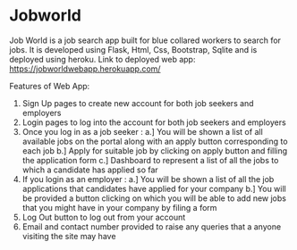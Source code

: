 # Jobworld
Job World is a job search app built for blue collared workers to search for jobs.
It is developed using Flask, Html, Css, Bootstrap, Sqlite and is deployed using heroku.
Link to deployed web app: https://jobworldwebapp.herokuapp.com/

Features of Web App:
1. Sign Up pages to create new account for both job seekers and employers
2. Login pages to log into the account for both job seekers and employers
3. Once you log in as a job seeker :
     a.] You will be shown a list of all available jobs on the portal along with an apply button corresponding to each job
     b.] Apply for suitable job by clicking on apply button and filling the application form
     c.] Dashboard to represent a list of all the jobs to which a candidate has applied so far
4. If you login as an employer :
     a.] You will be shown a list of all the job applications that candidates have applied for your company
     b.] You will be provided a button clicking on which you will be able to add new jobs that you might have in your company by filing a form
5. Log Out button to log out from your account
6. Email and contact number provided to raise any queries that a anyone visiting the site may have
